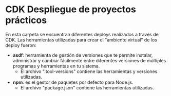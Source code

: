 # CDK Despliegue de proyectos prácticos
En esta carpeta se encuentran diferentes deploys realizados a través de CDK. Las herramientas utilizadas para crear el "ambiente virtual" de los deploy fueron:
- **asdf**: herramienta de gestión de versiones que te permite instalar, administrar y cambiar fácilmente entre diferentes versiones de múltiples programas y herramientas en tu sistema.
  - El archivo ".tool-versions" contiene las herramientas y versiones utilizadas.
- **npm**: es el gestor de paquetes por defecto para Node.js.
  - El archivo "package.json" contiene las herramientas utilizadas.
